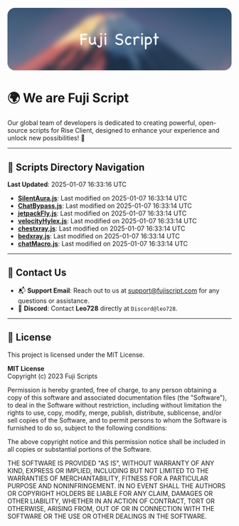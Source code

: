 ![Banner](.github/b.webp)

# 🌍 **We are Fuji Script**

Our global team of developers is dedicated to creating powerful, open-source scripts for Rise Client, designed to enhance your experience and unlock new possibilities! 🌟

---
<!-- SCRIPTS_NAVIGATION_START -->
## 📂 **Scripts Directory Navigation**

**Last Updated**: 2025-01-07 16:33:16 UTC

- **[SilentAura.js](scripts/SilentAura.js)**: Last modified on 2025-01-07 16:33:14 UTC
- **[ChatBypass.js](scripts/ChatBypass.js)**: Last modified on 2025-01-07 16:33:14 UTC
- **[jetpackFly.js](scripts/jetpackFly.js)**: Last modified on 2025-01-07 16:33:14 UTC
- **[velocityHylex.js](scripts/velocityHylex.js)**: Last modified on 2025-01-07 16:33:14 UTC
- **[chestxray.js](scripts/chestxray.js)**: Last modified on 2025-01-07 16:33:14 UTC
- **[bedxray.js](scripts/bedxray.js)**: Last modified on 2025-01-07 16:33:14 UTC
- **[chatMacro.js](scripts/chatMacro.js)**: Last modified on 2025-01-07 16:33:14 UTC

<!-- SCRIPTS_NAVIGATION_END -->

---

## 💬 **Contact Us**  
- 📬 **Support Email**: Reach out to us at [support@fujiscript.com](mailto:support@fujiscript.com) for any questions or assistance.  
- 💬 **Discord**: Contact **Leo728** directly at `Discord@leo728`.

---

## 📜 **License**

This project is licensed under the MIT License.  

**MIT License**  
Copyright (c) 2023 Fuji Scripts  

Permission is hereby granted, free of charge, to any person obtaining a copy of this software and associated documentation files (the "Software"), to deal in the Software without restriction, including without limitation the rights to use, copy, modify, merge, publish, distribute, sublicense, and/or sell copies of the Software, and to permit persons to whom the Software is furnished to do so, subject to the following conditions:  

The above copyright notice and this permission notice shall be included in all copies or substantial portions of the Software.  

THE SOFTWARE IS PROVIDED "AS IS", WITHOUT WARRANTY OF ANY KIND, EXPRESS OR IMPLIED, INCLUDING BUT NOT LIMITED TO THE WARRANTIES OF MERCHANTABILITY, FITNESS FOR A PARTICULAR PURPOSE AND NONINFRINGEMENT. IN NO EVENT SHALL THE AUTHORS OR COPYRIGHT HOLDERS BE LIABLE FOR ANY CLAIM, DAMAGES OR OTHER LIABILITY, WHETHER IN AN ACTION OF CONTRACT, TORT OR OTHERWISE, ARISING FROM, OUT OF OR IN CONNECTION WITH THE SOFTWARE OR THE USE OR OTHER DEALINGS IN THE SOFTWARE.  
